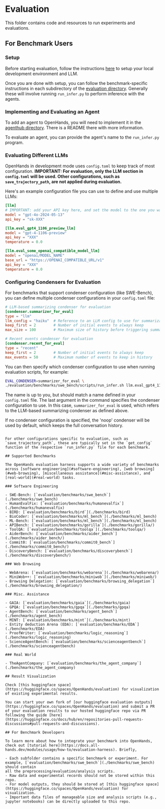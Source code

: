 # Evaluation

This folder contains code and resources to run experiments and evaluations.

## For Benchmark Users

### Setup

Before starting evaluation, follow the instructions [here](https://github.com/All-Hands-AI/OpenHands/blob/main/Development.md) to setup your local development environment and LLM.

Once you are done with setup, you can follow the benchmark-specific instructions in each subdirectory of the [evaluation directory](#supported-benchmarks).
Generally these will involve running `run_infer.py` to perform inference with the agents.

### Implementing and Evaluating an Agent

To add an agent to OpenHands, you will need to implement it in the [agenthub directory](https://github.com/All-Hands-AI/OpenHands/tree/main/openhands/agenthub). There is a README there with more information.

To evaluate an agent, you can provide the agent's name to the `run_infer.py` program.

### Evaluating Different LLMs

OpenHands in development mode uses `config.toml` to keep track of most configuration.
**IMPORTANT: For evaluation, only the LLM section in `config.toml` will be used. Other configurations, such as `save_trajectory_path`, are not applied during evaluation.**

Here's an example configuration file you can use to define and use multiple LLMs:

```toml
[llm]
# IMPORTANT: add your API key here, and set the model to the one you want to evaluate
model = "gpt-4o-2024-05-13"
api_key = "sk-XXX"

[llm.eval_gpt4_1106_preview_llm]
model = "gpt-4-1106-preview"
api_key = "XXX"
temperature = 0.0

[llm.eval_some_openai_compatible_model_llm]
model = "openai/MODEL_NAME"
base_url = "https://OPENAI_COMPATIBLE_URL/v1"
api_key = "XXX"
temperature = 0.0
```

### Configuring Condensers for Evaluation

For benchmarks that support condenser configuration (like SWE-Bench), you can define multiple condenser configurations in your `config.toml` file:

```toml
# LLM-based summarizing condenser for evaluation
[condenser.summarizer_for_eval]
type = "llm"
llm_config = "haiku"  # Reference to an LLM config to use for summarization
keep_first = 2        # Number of initial events to always keep
max_size = 100        # Maximum size of history before triggering summarization

# Recent events condenser for evaluation
[condenser.recent_for_eval]
type = "recent"
keep_first = 2        # Number of initial events to always keep
max_events = 50       # Maximum number of events to keep in history
```

You can then specify which condenser configuration to use when running evaluation scripts, for example:

```bash
EVAL_CONDENSER=summarizer_for_eval \
./evaluation/benchmarks/swe_bench/scripts/run_infer.sh llm.eval_gpt4_1106_preview HEAD CodeActAgent 500 100 1 princeton-nlp/SWE-bench_Verified test
```

The name is up to you, but should match a name defined in your `config.toml` file. The last argument in the command specifies the condenser configuration to use. In this case, `summarizer_for_eval` is used, which refers to the LLM-based summarizing condenser as defined above.

If no condenser configuration is specified, the 'noop' condenser will be used by default, which keeps the full conversation history.
```

For other configurations specific to evaluation, such as `save_trajectory_path`, these are typically set in the `get_config` function of the respective `run_infer.py` file for each benchmark.

## Supported Benchmarks

The OpenHands evaluation harness supports a wide variety of benchmarks across [software engineering](#software-engineering), [web browsing](#web-browsing), [miscellaneous assistance](#misc-assistance), and [real-world](#real-world) tasks.

### Software Engineering

- SWE-Bench: [`evaluation/benchmarks/swe_bench`](./benchmarks/swe_bench)
- HumanEvalFix: [`evaluation/benchmarks/humanevalfix`](./benchmarks/humanevalfix)
- BIRD: [`evaluation/benchmarks/bird`](./benchmarks/bird)
- BioCoder: [`evaluation/benchmarks/ml_bench`](./benchmarks/ml_bench)
- ML-Bench: [`evaluation/benchmarks/ml_bench`](./benchmarks/ml_bench)
- APIBench: [`evaluation/benchmarks/gorilla`](./benchmarks/gorilla/)
- ToolQA: [`evaluation/benchmarks/toolqa`](./benchmarks/toolqa/)
- AiderBench: [`evaluation/benchmarks/aider_bench`](./benchmarks/aider_bench/)
- Commit0: [`evaluation/benchmarks/commit0_bench`](./benchmarks/commit0_bench/)
- DiscoveryBench: [`evaluation/benchmarks/discoverybench`](./benchmarks/discoverybench/)

### Web Browsing

- WebArena: [`evaluation/benchmarks/webarena`](./benchmarks/webarena/)
- MiniWob++: [`evaluation/benchmarks/miniwob`](./benchmarks/miniwob/)
- Browsing Delegation: [`evaluation/benchmarks/browsing_delegation`](./benchmarks/browsing_delegation/)

### Misc. Assistance

- GAIA: [`evaluation/benchmarks/gaia`](./benchmarks/gaia)
- GPQA: [`evaluation/benchmarks/gpqa`](./benchmarks/gpqa)
- AgentBench: [`evaluation/benchmarks/agent_bench`](./benchmarks/agent_bench)
- MINT: [`evaluation/benchmarks/mint`](./benchmarks/mint)
- Entity deduction Arena (EDA): [`evaluation/benchmarks/EDA`](./benchmarks/EDA)
- ProofWriter: [`evaluation/benchmarks/logic_reasoning`](./benchmarks/logic_reasoning)
- ScienceAgentBench: [`evaluation/benchmarks/scienceagentbench`](./benchmarks/scienceagentbench)

### Real World

- TheAgentCompany: [`evaluation/benchmarks/the_agent_company`](./benchmarks/the_agent_company)

## Result Visualization

Check [this huggingface space](https://huggingface.co/spaces/OpenHands/evaluation) for visualization of existing experimental results.

You can start your own fork of [our huggingface evaluation outputs](https://huggingface.co/spaces/OpenHands/evaluation) and submit a PR of your evaluation results to our hosted huggingface repo via PR following the guide [here](https://huggingface.co/docs/hub/en/repositories-pull-requests-discussions#pull-requests-and-discussions).

## For Benchmark Developers

To learn more about how to integrate your benchmark into OpenHands, check out [tutorial here](https://docs.all-hands.dev/modules/usage/how-to/evaluation-harness). Briefly,

- Each subfolder contains a specific benchmark or experiment. For example, [`evaluation/benchmarks/swe_bench`](./benchmarks/swe_bench) should contain
all the preprocessing/evaluation/analysis scripts.
- Raw data and experimental records should not be stored within this repo.
- For model outputs, they should be stored at [this huggingface space](https://huggingface.co/spaces/OpenHands/evaluation) for visualization.
- Important data files of manageable size and analysis scripts (e.g., jupyter notebooks) can be directly uploaded to this repo.
